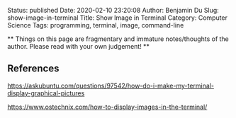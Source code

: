 Status: published
Date: 2020-02-10 23:20:08
Author: Benjamin Du
Slug: show-image-in-terminal
Title: Show Image in Terminal
Category: Computer Science
Tags: programming, terminal, image, command-line

**
Things on this page are fragmentary and immature notes/thoughts of the author.
Please read with your own judgement!
**


## References

https://askubuntu.com/questions/97542/how-do-i-make-my-terminal-display-graphical-pictures

https://www.ostechnix.com/how-to-display-images-in-the-terminal/